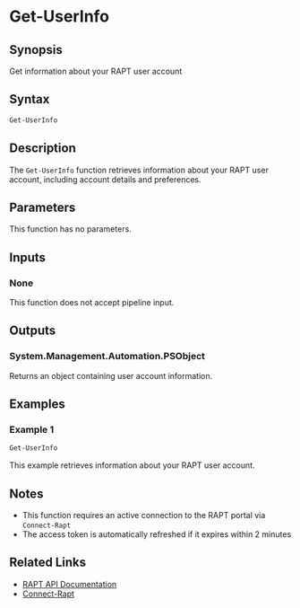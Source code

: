 # Get-UserInfo

## Synopsis

Get information about your RAPT user account

## Syntax

```powershell
Get-UserInfo
```

## Description

The `Get-UserInfo` function retrieves information about your RAPT user account, including account details and preferences.

## Parameters

This function has no parameters.

## Inputs

### None

This function does not accept pipeline input.

## Outputs

### System.Management.Automation.PSObject

Returns an object containing user account information.

## Examples

### Example 1

```powershell
Get-UserInfo
```

This example retrieves information about your RAPT user account.

## Notes

- This function requires an active connection to the RAPT portal via `Connect-Rapt`
- The access token is automatically refreshed if it expires within 2 minutes

## Related Links

- [RAPT API Documentation](https://api.rapt.io/index.html)
- [Connect-Rapt](Connect-Rapt.md)
